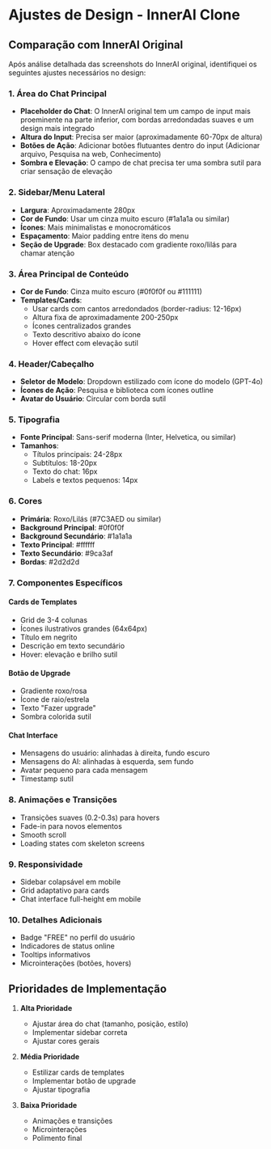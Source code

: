 # Ajustes de Design - InnerAI Clone

## Comparação com InnerAI Original

Após análise detalhada das screenshots do InnerAI original, identifiquei os seguintes ajustes necessários no design:

### 1. **Área do Chat Principal**
- **Placeholder do Chat**: O InnerAI original tem um campo de input mais proeminente na parte inferior, com bordas arredondadas suaves e um design mais integrado
- **Altura do Input**: Precisa ser maior (aproximadamente 60-70px de altura)
- **Botões de Ação**: Adicionar botões flutuantes dentro do input (Adicionar arquivo, Pesquisa na web, Conhecimento)
- **Sombra e Elevação**: O campo de chat precisa ter uma sombra sutil para criar sensação de elevação

### 2. **Sidebar/Menu Lateral**
- **Largura**: Aproximadamente 280px
- **Cor de Fundo**: Usar um cinza muito escuro (#1a1a1a ou similar)
- **Ícones**: Mais minimalistas e monocromáticos
- **Espaçamento**: Maior padding entre itens do menu
- **Seção de Upgrade**: Box destacado com gradiente roxo/lilás para chamar atenção

### 3. **Área Principal de Conteúdo**
- **Cor de Fundo**: Cinza muito escuro (#0f0f0f ou #111111)
- **Templates/Cards**: 
  - Usar cards com cantos arredondados (border-radius: 12-16px)
  - Altura fixa de aproximadamente 200-250px
  - Ícones centralizados grandes
  - Texto descritivo abaixo do ícone
  - Hover effect com elevação sutil

### 4. **Header/Cabeçalho**
- **Seletor de Modelo**: Dropdown estilizado com ícone do modelo (GPT-4o)
- **Ícones de Ação**: Pesquisa e biblioteca com ícones outline
- **Avatar do Usuário**: Circular com borda sutil

### 5. **Tipografia**
- **Fonte Principal**: Sans-serif moderna (Inter, Helvetica, ou similar)
- **Tamanhos**:
  - Títulos principais: 24-28px
  - Subtítulos: 18-20px
  - Texto do chat: 16px
  - Labels e textos pequenos: 14px

### 6. **Cores**
- **Primária**: Roxo/Lilás (#7C3AED ou similar)
- **Background Principal**: #0f0f0f
- **Background Secundário**: #1a1a1a
- **Texto Principal**: #ffffff
- **Texto Secundário**: #9ca3af
- **Bordas**: #2d2d2d

### 7. **Componentes Específicos**

#### Cards de Templates
- Grid de 3-4 colunas
- Ícones ilustrativos grandes (64x64px)
- Título em negrito
- Descrição em texto secundário
- Hover: elevação e brilho sutil

#### Botão de Upgrade
- Gradiente roxo/rosa
- Ícone de raio/estrela
- Texto "Fazer upgrade"
- Sombra colorida sutil

#### Chat Interface
- Mensagens do usuário: alinhadas à direita, fundo escuro
- Mensagens do AI: alinhadas à esquerda, sem fundo
- Avatar pequeno para cada mensagem
- Timestamp sutil

### 8. **Animações e Transições**
- Transições suaves (0.2-0.3s) para hovers
- Fade-in para novos elementos
- Smooth scroll
- Loading states com skeleton screens

### 9. **Responsividade**
- Sidebar colapsável em mobile
- Grid adaptativo para cards
- Chat interface full-height em mobile

### 10. **Detalhes Adicionais**
- Badge "FREE" no perfil do usuário
- Indicadores de status online
- Tooltips informativos
- Microinterações (botões, hovers)

## Prioridades de Implementação

1. **Alta Prioridade**
   - Ajustar área do chat (tamanho, posição, estilo)
   - Implementar sidebar correta
   - Ajustar cores gerais

2. **Média Prioridade**
   - Estilizar cards de templates
   - Implementar botão de upgrade
   - Ajustar tipografia

3. **Baixa Prioridade**
   - Animações e transições
   - Microinterações
   - Polimento final